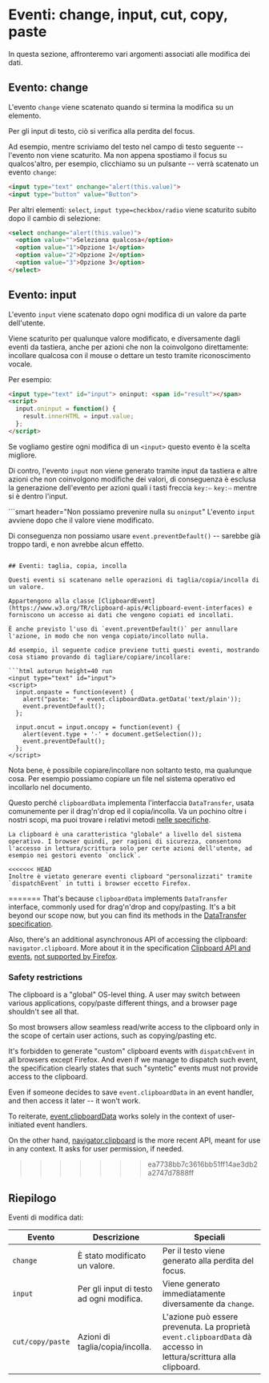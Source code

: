 # Eventi: change, input, cut, copy, paste

In questa sezione, affronteremo vari argomenti associati alle modifica dei dati.

## Evento: change

L'evento `change` viene scatenato quando si termina la modifica su un elemento.

Per gli input di testo, ciò si verifica alla perdita del focus.

Ad esempio, mentre scriviamo del testo nel campo di testo seguente -- l'evento non viene scaturito. Ma non appena spostiamo il focus su qualcos'altro, per esempio, clicchiamo su un pulsante -- verrà scatenato un evento `change`:

```html autorun height=40 run
<input type="text" onchange="alert(this.value)">
<input type="button" value="Button">
```

Per altri elementi: `select`, `input type=checkbox/radio` viene scaturito subito dopo il cambio di selezione:

```html autorun height=40 run
<select onchange="alert(this.value)">
  <option value="">Seleziona qualcosa</option>
  <option value="1">Opzione 1</option>
  <option value="2">Opzione 2</option>
  <option value="3">Opzione 3</option>
</select>
```


## Evento: input

L'evento `input` viene scatenato dopo ogni modifica di un valore da parte dell'utente.

Viene scaturito per qualunque valore modificato, e diversamente dagli eventi da tastiera, anche per azioni che non la coinvolgono direttamente: incollare qualcosa con il mouse o dettare un testo tramite riconoscimento vocale.

Per esempio:

```html autorun height=40 run
<input type="text" id="input"> oninput: <span id="result"></span>
<script>
  input.oninput = function() {
    result.innerHTML = input.value;
  };
</script>
```

Se vogliamo gestire ogni modifica di un `<input>` questo evento è la scelta migliore.

Di contro, l'evento `input` non viene generato tramite input da tastiera e altre azioni che non coinvolgono modifiche dei valori, di conseguenza è esclusa la generazione dell'evento per azioni quali i tasti freccia `key:⇦` `key:⇨` mentre si è dentro l'input.

```smart header="Non possiamo prevenire nulla su `oninput`"
L'evento `input` avviene dopo che il valore viene modificato.

Di conseguenza non possiamo usare `event.preventDefault()` -- sarebbe già troppo tardi, e non avrebbe alcun effetto.
```

## Eventi: taglia, copia, incolla

Questi eventi si scatenano nelle operazioni di taglia/copia/incolla di un valore.

Appartengono alla classe [ClipboardEvent](https://www.w3.org/TR/clipboard-apis/#clipboard-event-interfaces) e forniscono un accesso ai dati che vengono copiati ed incollati.

È anche previsto l'uso di `event.preventDefault()` per annullare l'azione, in modo che non venga copiato/incollato nulla.

Ad esempio, il seguente codice previene tutti questi eventi, mostrando cosa stiamo provando di tagliare/copiare/incollare:

```html autorun height=40 run
<input type="text" id="input">
<script>
  input.onpaste = function(event) {
    alert("paste: " + event.clipboardData.getData('text/plain'));
    event.preventDefault();
  };

  input.oncut = input.oncopy = function(event) {
    alert(event.type + '-' + document.getSelection());
    event.preventDefault();
  };
</script>
```

Nota bene, è possibile copiare/incollare non soltanto testo, ma qualunque cosa. Per esempio possiamo copiare un file nel sistema operativo ed incollarlo nel documento.

Questo perché `clipboardData` implementa l'interfaccia `DataTransfer`, usata comunemente per il drag'n'drop ed il copia/incolla. Va un pochino oltre i nostri scopi, ma puoi trovare i relativi metodi [nelle specifiche](https://html.spec.whatwg.org/multipage/dnd.html#the-datatransfer-interface).

```warn header="ClipboardAPI: restrizione per la sicurezza dell'utente"
La clipboard è una caratteristica "globale" a livello del sistema operativo. I browser quindi, per ragioni di sicurezza, consentono l'accesso in lettura/scrittura solo per certe azioni dell'utente, ad esempio nei gestori evento `onclick`.

<<<<<<< HEAD
Inoltre è vietato generare eventi clipboard "personalizzati" tramite `dispatchEvent` in tutti i browser eccetto Firefox.
```
=======
That's because `clipboardData` implements `DataTransfer` interface, commonly used for drag'n'drop and copy/pasting. It's a bit beyond our scope now, but you can find its methods in the [DataTransfer specification](https://html.spec.whatwg.org/multipage/dnd.html#the-datatransfer-interface).

Also, there's an additional asynchronous API of accessing the clipboard: `navigator.clipboard`. More about it in the specification [Clipboard API and events](https://www.w3.org/TR/clipboard-apis/), [not supported by Firefox](https://caniuse.com/async-clipboard).

### Safety restrictions

The clipboard is a "global" OS-level thing. A user may switch between various applications, copy/paste different things, and a browser page shouldn't see all that.

So most browsers allow seamless read/write access to the clipboard only in the scope of certain user actions, such as copying/pasting etc.

It's forbidden to generate "custom" clipboard events with `dispatchEvent` in all browsers except Firefox. And even if we manage to dispatch such event, the specification clearly states that such "syntetic" events must not provide access to the clipboard.

Even if someone decides to save `event.clipboardData` in an event handler, and then access it later -- it won't work.

To reiterate, [event.clipboardData](https://www.w3.org/TR/clipboard-apis/#clipboardevent-clipboarddata) works solely in the context of user-initiated event handlers.

On the other hand, [navigator.clipboard](https://www.w3.org/TR/clipboard-apis/#h-navigator-clipboard) is the more recent API, meant for use in any context. It asks for user permission, if needed.
>>>>>>> ea7738bb7c3616bb51ff14ae3db2a2747d7888ff

## Riepilogo

Eventi di modifica dati:

| Evento | Descrizione | Speciali |
|---------|----------|-------------|
| `change`| È stato modificato un valore. | Per il testo viene generato alla perdita del focus. |
| `input` | Per gli input di testo ad ogni modifica. | Viene generato immediatamente diversamente da `change`. |
| `cut/copy/paste` | Azioni di taglia/copia/incolla. | L'azione può essere prevenuta. La proprietà `event.clipboardData` dà accesso in lettura/scrittura alla clipboard. |
